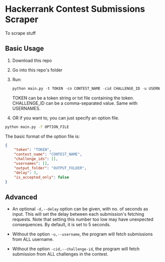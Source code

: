 # Hackerrank Contest Submissions Scraper
To scrape stuff

## Basic Usage
1. Download this repo
2. Go into this repo's folder
3. Run:
    ```py
    python main.py -t TOKEN -cn CONTEST_NAME -cid CHALLENGE_ID -u USERNAMES -o OUTPUT_FOLDER
    ```
    TOKEN can be a token string or txt file containing the token.
    CHALLENGE_ID can be a comma-separated value. Same with USERNAMES.

4. OR if you want to, you can just specify an option file.
```sh
python main.py -f OPTION_FILE

```

The basic format of the option file is:
```json
{
    "token": "TOKEN",
    "contest_name": "CONTEST_NAME",
    "challenge_ids": [],
    "usernames": [],
    "output_folder": "OUTPUT_FOLDER",
    "delay": 3,
    "is_accepted_only": false
}
```

## Advanced
- An optional `-d,--delay` option can be given, with no. of seconds as input. This will set the delay between each submission's fetching requests. Note that setting this number too low may have unexpected consequences. By default, it is set to 5 seconds.

- Without the option `-u,--username`, the program will fetch submissions from ALL username.

- Without the option `-cid,--challenge-id`, the program will fetch submission from ALL challenges in the contest.
